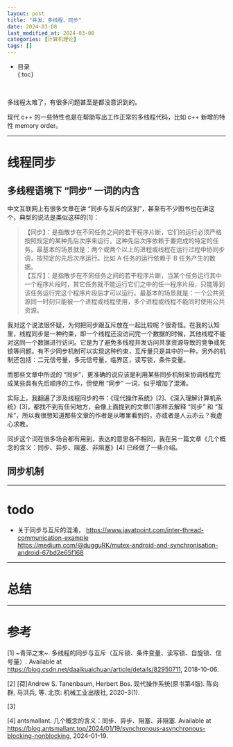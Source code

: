 ```yaml
---
layout: post
title: "并发、多线程、同步"
date: 2024-03-08
last_modified_at: 2024-03-08
categories: [计算机理论]
tags: []
---
```


* 目录  
{:toc}
<br/>

多线程太难了，有很多问题甚至是都没意识到的。   

现代 c++ 的一些特性也是在帮助写出工作正常的多线程代码，比如 c++ 新增的特性 memory order。  

---

# 线程同步

## 多线程语境下 “同步” 一词的内含

中文互联网上有很多文章在讲 “同步与互斥的区别”，甚至有不少图书也在讲这个，典型的说法是类似这样的[1]：   

>【同步】：是指散步在不同任务之间的若干程序片断，它们的运行必须严格按照规定的某种先后次序来运行，这种先后次序依赖于要完成的特定的任务。最基本的场景就是：两个或两个以上的进程或线程在运行过程中协同步调，按预定的先后次序运行。比如 A 任务的运行依赖于 B 任务产生的数据。  
>【互斥】：是指散步在不同任务之间的若干程序片断，当某个任务运行其中一个程序片段时，其它任务就不能运行它们之中的任一程序片段，只能等到该任务运行完这个程序片段后才可以运行。最基本的场景就是：一个公共资源同一时刻只能被一个进程或线程使用，多个进程或线程不能同时使用公共资源。   

我对这个说法很怀疑，为何把同步跟互斥放在一起比较呢？很奇怪。在我的认知里，线程同步是一种约束，即一个线程还没访问完一个数据的时候，其他线程不能对这同一个数据进行访问。它是为了避免多线程并发访问共享资源导致的竞争或死锁等问题。有不少同步机制可以实现这种约束，互斥量只是其中的一种，另外的机制还包括：二元信号量，多元信号量，临界区，读写锁，条件变量。   

而那些文章中所说的 “同步”，更准确的说应该是利用某些同步机制来协调线程完成某些具有先后顺序的工作，但使用 “同步” 一词，似乎增加了混淆。   

实际上，我翻遍了涉及线程同步的书：《现代操作系统》[2]、《深入理解计算机系统》[3]，都找不到有任何地方，会像上面提到的文章[1]那样去解释 “同步” 和 “互斥”，所以我很想知道那些文章的作者是从哪里看到的，亦或者是人云亦云？我虚心求教。    

同步这个词在很多场合都有用到，表达的意思各不相同，我在另一篇文章《几个概念的含义：同步、异步、阻塞、非阻塞》[4] 已经做了一些介绍。  


## 同步机制




---

# todo
* 关于同步与互斥的混淆，
https://www.javatpoint.com/inter-thread-communication-example    
https://medium.com/@dugguRK/mutex-android-and-synchronisation-android-67bd2e65f168    

---

# 总结

---

# 参考
[1] ~青萍之末~. 多线程的同步与互斥（互斥锁、条件变量、读写锁、自旋锁、信号量）. Available at https://blog.csdn.net/daaikuaichuan/article/details/82950711, 2018-10-06.   

[2] [荷]Andrew S. Tanenbaum, Herbert Bos. 现代操作系统(原书第4版). 陈向群, 马洪兵, 等. 北京: 机械工业出版社, 2020-3(1).   

[3] 

[4] antsmallant. 几个概念的含义：同步、异步、阻塞、非阻塞. Available at https://blog.antsmallant.top/2024/01/19/synchronous-asynchronous-blocking-nonblocking, 2024-01-19.